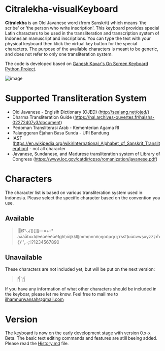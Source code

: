 # Citralekha-visualKeyboard

**Citralekha** is an Old Javanese word (from Sanskrit) which means 'the scribe' or 'the person who write inscription'. This keyboard provides special Latin characters to be used in the transliteration and transcription system of Indonesian manuscript and inscriptions. You can type the text with your physical keyboard then klick the virtual key button for the special characters. The purpose of the available characters is meant to be generic, and does not refer to only one transliteration system. <br>

The code is developed based on [Ganesh Kavar's On Screen Keyboard Python Project](https://github.com/ganeshkavhar/On-Screen-Keyboard-Python-Project).

![image](https://user-images.githubusercontent.com/22653757/120770097-fd6c1180-c547-11eb-8db3-c81966786a84.png)


# Supported Transliteration System
* Old Javanese - Englsih Dictionary (OJED) (http://sealang.net/ojed/) 
* Dharma Transliteration Guide (https://hal.archives-ouvertes.fr/halshs-02272407v3/document)
* Pedoman Transliterasi Arab - Kementerian Agama RI 
* Palanggeran Éjahan Basa Sunda - UPI Bandung
* IAST (https://en.wikipedia.org/wiki/International_Alphabet_of_Sanskrit_Transliteration) - not all character
* Javanese, Sundanese, and Madurese transliteration system of Library of Congress (https://www.loc.gov/catdir/cpso/romanization/javanese.pdf)

# Characters
The character list is based on various transliteration system used in Indonesia. Please select the specific character based on the convention you use. 
## Available 
> |‖Ø°ᴗ/\()[]§—=+-* aāâåbcdḍeéәêēĕə̄ěfghḥiīîjkḳlḷl̥mṁṃnṅñṇŋoöpqrṛr̥ṙsśtṭuūûvwṣxyzżẓm̐{}'",.·;:!?1234567890

## Unavailable
These characters are not included yet, but will be put on the next version: 
> ṝḹ˜r̥̄l̥̄ 

If you have any information of what other characters should be included in the keyboar, please let me know. Feel free to mail me to ilhamnurwansah@gmail.com 

# Version
The keyboard is now on the early development stage with version 0.x-x Beta. The basic text editing commands and features are still beeing added. Please read the [History.md](https://github.com/Ilhamkang/Citralekha-visualKeyboard/blob/main/History.md) file.
